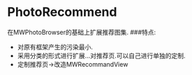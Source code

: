 # PhotoRecommend
在MWPhotoBrowser的基础上扩展推荐图集.
###特点:
+ 对原有框架产生的污染最小.
+ 采用分类的形式进行扩展...对推荐页.可以自己进行单独的定制.
+ 定制推荐页->改造MWRecommandView
